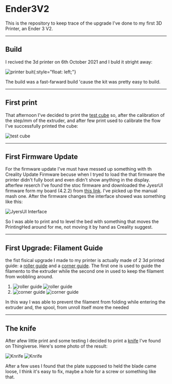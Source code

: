 # Ender3V2
This is the repository to keep trace of the upgrade I've done to my first 3D Printer, an Ender 3 V2.
***
## Build
I recived the 3d printer on 6th October 2021 and I buld it stright away:

![printer buit](./images/00-3DPrinter.jpeg){:style="float: left;"}

The build was a fast-farward build 'cause the kit was pretty easy to build.
***
## First print
That afternoon I've decided to print the [test cube](https://www.thingiverse.com/thing:1278865) so, after the calibration of the step/mm of the extruder, and after few print used to calibrate the flow I've successfully printed the cube:

![test cube](./images/02-TestCube.jpeg)
***
## First Firmware Update
For the firmware update I've must have messed up something with th Creality Update Firmware becuse when I tryed to load the that firmware the printer didn't fully boot and even didn't show anything in the display. afterfew reserch I've found the stoc firmware and downloaded the JyesrUI firmware form my board (4.2.2) from [this link](https://github.com/jyers/marlin/releases/).
I've picked up the manual mash one.
After the firmware changes the interface showed was something like this:

![JyersUI Interface](./images/01-Interface.jpeg)

So I was able to print and to level the bed with something that moves the PrintingHed around for me, not moving it by hand as Creality suggest.
***
## First Upgrade: Filament Guide
the fist fisical upgrade I made to my printer is actually made of 2 3d printed guide: a [roller guide](https://www.thingiverse.com/thing:3052488) and a [corner guide](https://www.thingiverse.com/thing:3015832). The first one is used to guide the filamento to the extruder while the second one in used to keep the filament from wobbling around.

1. ![roller guide](./images/03-Roller.jpeg) ![roller guide](./images/04-Roller.jpeg)
2. ![corner guide](./images/05-UpperGuide.jpeg) ![corner guide](./images/06-UpperGuide.jpeg)

In this way I was able to prevent the filament from folding while entering the extruder and, the spool, from unroll itself more the needed
***

## The knife
After afew little print and some testing I decided to print a [knife](https://www.thingiverse.com/thing:4376231) I've found on Thingiverse. Here's some photo of the result:

![Knrife](./images/07-firstPrint.jpeg)
![Knrife](./images/08-firstPrint.jpeg)

After a few uses I found that the plate supposed to held the blade came loose, I think it's easy to fix, maybe a hole for a screw or something like that.